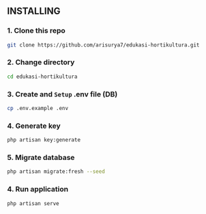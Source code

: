 ## INSTALLING

### 1. Clone this repo
```bash
git clone https://github.com/arisurya7/edukasi-hortikultura.git
```

### 2. Change directory
```bash
cd edukasi-hortikultura
```

### 3. Create and `Setup` .env file (DB)
```bash
cp .env.example .env
```

### 4. Generate key
```bash
php artisan key:generate
```

### 5. Migrate database
```bash
php artisan migrate:fresh --seed
```

### 4. Run application
```bash
php artisan serve
```
